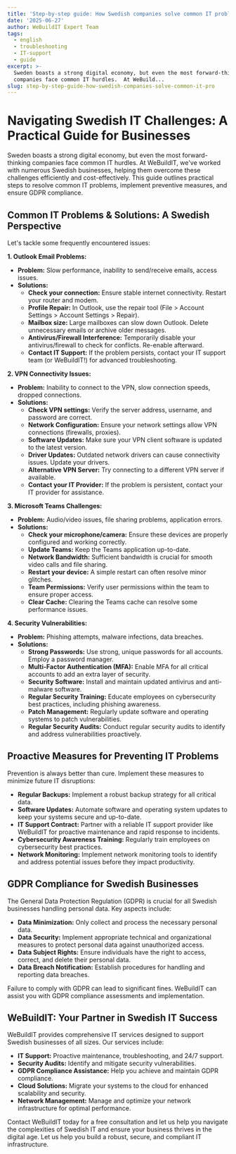 ```yaml
---
title: 'Step-by-step guide: How Swedish companies solve common IT problems'
date: '2025-06-27'
author: WeBuildIT Expert Team
tags:
  - english
  - troubleshooting
  - IT-support
  - guide
excerpt: >-
  Sweden boasts a strong digital economy, but even the most forward-thinking
  companies face common IT hurdles.  At WeBuild...
slug: step-by-step-guide-how-swedish-companies-solve-common-it-pro
---
```

# Navigating Swedish IT Challenges: A Practical Guide for Businesses

Sweden boasts a strong digital economy, but even the most forward-thinking companies face common IT hurdles.  At WeBuildIT, we've worked with numerous Swedish businesses, helping them overcome these challenges efficiently and cost-effectively. This guide outlines practical steps to resolve common IT problems, implement preventive measures, and ensure GDPR compliance.

## Common IT Problems & Solutions: A Swedish Perspective

Let's tackle some frequently encountered issues:

**1. Outlook Email Problems:**

* **Problem:** Slow performance, inability to send/receive emails, access issues.
* **Solutions:**
    * **Check your connection:** Ensure stable internet connectivity.  Restart your router and modem.
    * **Profile Repair:**  In Outlook, use the repair tool (File > Account Settings > Account Settings > Repair).
    * **Mailbox size:**  Large mailboxes can slow down Outlook. Delete unnecessary emails or archive older messages.
    * **Antivirus/Firewall Interference:** Temporarily disable your antivirus/firewall to check for conflicts. Re-enable afterward.
    * **Contact IT Support:** If the problem persists, contact your IT support team (or WeBuildIT!) for advanced troubleshooting.

**2. VPN Connectivity Issues:**

* **Problem:** Inability to connect to the VPN, slow connection speeds, dropped connections.
* **Solutions:**
    * **Check VPN settings:** Verify the server address, username, and password are correct.
    * **Network Configuration:** Ensure your network settings allow VPN connections (firewalls, proxies).
    * **Software Updates:**  Make sure your VPN client software is updated to the latest version.
    * **Driver Updates:** Outdated network drivers can cause connectivity issues. Update your drivers.
    * **Alternative VPN Server:** Try connecting to a different VPN server if available.
    * **Contact your IT Provider:** If the problem is persistent, contact your IT provider for assistance.

**3. Microsoft Teams Challenges:**

* **Problem:** Audio/video issues, file sharing problems, application errors.
* **Solutions:**
    * **Check your microphone/camera:** Ensure these devices are properly configured and working correctly.
    * **Update Teams:** Keep the Teams application up-to-date.
    * **Network Bandwidth:** Sufficient bandwidth is crucial for smooth video calls and file sharing.
    * **Restart your device:** A simple restart can often resolve minor glitches.
    * **Team Permissions:** Verify user permissions within the team to ensure proper access.
    * **Clear Cache:** Clearing the Teams cache can resolve some performance issues.

**4. Security Vulnerabilities:**

* **Problem:** Phishing attempts, malware infections, data breaches.
* **Solutions:**
    * **Strong Passwords:** Use strong, unique passwords for all accounts. Employ a password manager.
    * **Multi-Factor Authentication (MFA):** Enable MFA for all critical accounts to add an extra layer of security.
    * **Security Software:** Install and maintain updated antivirus and anti-malware software.
    * **Regular Security Training:** Educate employees on cybersecurity best practices, including phishing awareness.
    * **Patch Management:** Regularly update software and operating systems to patch vulnerabilities.
    * **Regular Security Audits:** Conduct regular security audits to identify and address vulnerabilities proactively.

## Proactive Measures for Preventing IT Problems

Prevention is always better than cure. Implement these measures to minimize future IT disruptions:

* **Regular Backups:** Implement a robust backup strategy for all critical data.
* **Software Updates:** Automate software and operating system updates to keep your systems secure and up-to-date.
* **IT Support Contract:**  Partner with a reliable IT support provider like WeBuildIT for proactive maintenance and rapid response to incidents.
* **Cybersecurity Awareness Training:** Regularly train employees on cybersecurity best practices.
* **Network Monitoring:** Implement network monitoring tools to identify and address potential issues before they impact productivity.

## GDPR Compliance for Swedish Businesses

The General Data Protection Regulation (GDPR) is crucial for all Swedish businesses handling personal data.  Key aspects include:

* **Data Minimization:** Only collect and process the necessary personal data.
* **Data Security:** Implement appropriate technical and organizational measures to protect personal data against unauthorized access.
* **Data Subject Rights:** Ensure individuals have the right to access, correct, and delete their personal data.
* **Data Breach Notification:**  Establish procedures for handling and reporting data breaches.

Failure to comply with GDPR can lead to significant fines. WeBuildIT can assist you with GDPR compliance assessments and implementation.

## WeBuildIT: Your Partner in Swedish IT Success

WeBuildIT provides comprehensive IT services designed to support Swedish businesses of all sizes. Our services include:

* **IT Support:**  Proactive maintenance, troubleshooting, and 24/7 support.
* **Security Audits:** Identify and mitigate security vulnerabilities.
* **GDPR Compliance Assistance:**  Help you achieve and maintain GDPR compliance.
* **Cloud Solutions:**  Migrate your systems to the cloud for enhanced scalability and security.
* **Network Management:**  Manage and optimize your network infrastructure for optimal performance.


Contact WeBuildIT today for a free consultation and let us help you navigate the complexities of Swedish IT and ensure your business thrives in the digital age.  Let us help you build a robust, secure, and compliant IT infrastructure.

